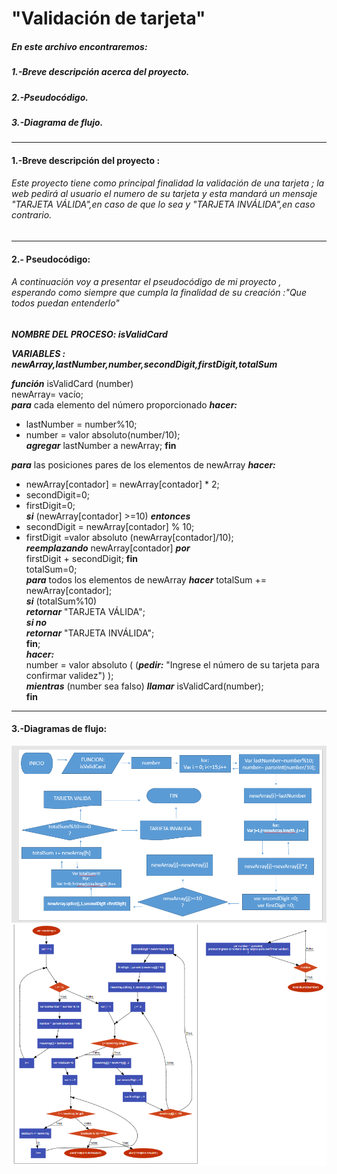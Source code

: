 # "Validación de tarjeta"

##### En este archivo encontraremos:
##### 1.-Breve descripción acerca del proyecto.
##### 2.-Pseudocódigo.
##### 3.-Diagrama de flujo.
***
#### 1.-Breve descripción del proyecto :
###### Este proyecto tiene como principal finalidad la validación de una tarjeta ; la web pedirá al usuario el numero de su tarjeta y esta mandará un mensaje "TARJETA VÁLIDA",en caso de que lo sea y "TARJETA INVÁLIDA",en caso contrario.

***
#### 2.- Pseudocódigo:
###### A continuación voy a presentar el pseudocódigo de mi proyecto , esperando como siempre que cumpla la finalidad de su creación :"Que todos puedan entenderlo"


  ***NOMBRE DEL PROCESO: isValidCard***

***VARIABLES : newArray,lastNumber,number,secondDigit,firstDigit,totalSum***

  ***función*** isValidCard (number)  
  newArray= vacío;  
  ***para*** cada elemento del número proporcionado ***hacer:***  
  * lastNumber = number%10;
  * number = valor absoluto(number/10);  
  ***agregar*** lastNumber a newArray;  **fin**

  ***para*** las posiciones pares de los elementos de newArray ***hacer:***
  * newArray[contador] = newArray[contador] \* 2;  
  * secondDigit=0;  
  * firstDigit=0;  
  ***si*** (newArray[contador] >=10) ***entonces***
  * secondDigit = newArray[contador] % 10;
  * firstDigit =valor absoluto (newArray[contador]/10);  
  ***reemplazando*** newArray[contador] ***por***  
  firstDigit + secondDigit; **fin**  
  totalSum=0;  
  ***para*** todos los elementos de newArray ***hacer***
  totalSum += newArray[contador];  
  ***si*** (totalSum%10)  
  ***retornar*** "TARJETA VÁLIDA";  
  ***si no***  
  ***retornar***  "TARJETA INVÁLIDA";  
  **fin**;    
  ***hacer:***  
  number = valor absoluto ( (***pedir:*** "Ingrese el número de su tarjeta para confirmar validez") );  
  ***mientras*** (number sea falso)
  ***llamar*** isValidCard(number);  
  **fin**

  ***
  #### 3.-Diagramas de flujo:

  ![diagrama tarjeta 1][1]  ![diagrama tarjeta 2][2]

   [1]: assets/docs/diagrama_tarjeta.png
   [2]: assets/docs/diagrama-tarjeta1.png
